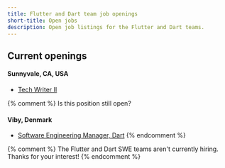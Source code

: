 ```yaml
---
title: Flutter and Dart team job openings
short-title: Open jobs
description: Open job listings for the Flutter and Dart teams.
---
```


## Current openings

#### Sunnyvale, CA, USA

* [Tech Writer II](/jobs/tw)

{% comment %}
Is this position still open?
#### Viby, Denmark
* [Software Engineering Manager, Dart](/jobs/eng_mgr_denmark)
{% endcomment %}

{% comment %}
The Flutter and Dart SWE teams aren't currently hiring.
Thanks for your interest!
{% endcomment %}
